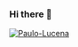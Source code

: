 ### Hi there 👋
[![Paulo-Lucena](https://github-readme-stats.vercel.app/api/top-langs/?username=iuricode&hide=html&layout=compact&theme=default)](https://github.com/Paulo-Lucena/)
